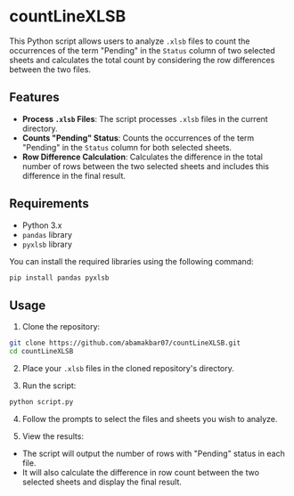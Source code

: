 # countLineXLSB

This Python script allows users to analyze `.xlsb` files to count the occurrences of the term "Pending" in the `Status` column of two selected sheets and calculates the total count by considering the row differences between the two files.

## Features

- **Process `.xlsb` Files**: The script processes `.xlsb` files in the current directory.
- **Counts "Pending" Status**: Counts the occurrences of the term "Pending" in the `Status` column for both selected sheets.
- **Row Difference Calculation**: Calculates the difference in the total number of rows between the two selected sheets and includes this difference in the final result.

## Requirements

- Python 3.x
- `pandas` library
- `pyxlsb` library

You can install the required libraries using the following command:

```sh
pip install pandas pyxlsb

```

## Usage

1. Clone the repository:

```sh
git clone https://github.com/abamakbar07/countLineXLSB.git
cd countLineXLSB
```

2. Place your `.xlsb` files in the cloned repository's directory.

3. Run the script:

```sh
python script.py
```

4. Follow the prompts to select the files and sheets you wish to analyze.

5. View the results:

- The script will output the number of rows with "Pending" status in each file.
- It will also calculate the difference in row count between the two selected sheets and display the final result.


